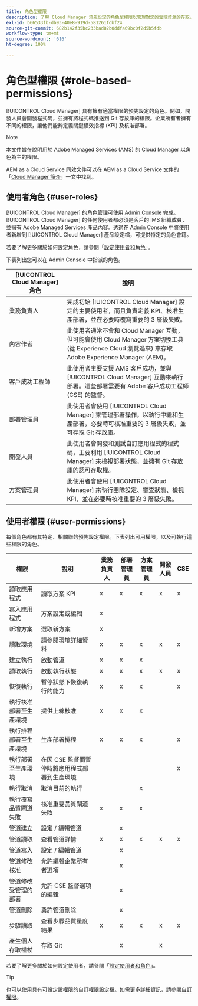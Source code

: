 ```yaml
---
title: 角色型權限
description: 了解 Cloud Manager 預先設定的角色型權限以管理對您的雲端資源的存取。
exl-id: b66533fb-db93-40e8-919d-581261fdbf24
source-git-commit: 682b142f35bc233bad82b0ddfa69bc0f2d5b5fdb
workflow-type: tm+mt
source-wordcount: '616'
ht-degree: 100%

---
```



# 角色型權限 {#role-based-permissions}

[!UICONTROL Cloud Manager] 具有擁有適當權限的預先設定的角色。例如，開發人員會開發程式碼，並擁有將程式碼推送到 Git 存放庫的權限。企業所有者擁有不同的權限，讓他們能夠定義關鍵績效指標 (KPI) 及核准部署。

>[!NOTE]
>
>本文件旨在說明用於 Adob&#x200B;&#x200B;e Managed Services (AMS) 的 Cloud Manager 以角色為主的權限。
>
>AEM as a Cloud Service 同效文件可以在 AEM as a Cloud Service 文件的「[Cloud Manager 簡介](https://experienceleague.adobe.com/zh-hant/docs/experience-manager-cloud-service/content/onboarding/concepts/cloud-manager-introduction#role-based-permissions)」一文中找到。

## 使用者角色 {#user-roles}

[!UICONTROL Cloud Manager] 的角色管理可使用 [Admin Console](https://helpx.adobe.com/tw/enterprise/using/admin-console.html) 完成。[!UICONTROL Cloud Manager] 的任何使用者都必須是客戶的 IMS 組織成員，並擁有 Adobe Managed Services 產品內容。透過在 Admin Console 中將使用者新增到 [!UICONTROL Cloud Manager] 產品設定檔，可提供特定的角色會籍。

若要了解更多關於如何設定角色，請參閱「[設定使用者和角色](/help/requirements/users-and-roles.md)」。

下表列出您可以在 Admin Console 中指派的角色。

| [!UICONTROL Cloud Manager] 角色 | 說明 |
|---|---|
| 業務負責人 | 完成初始 [!UICONTROL Cloud Manager] 設定的主要使用者，而且負責定義 KPI、核准生產部署，並在必要時覆寫重要的 3 層級失敗。 |
| 內容作者 | 此使用者通常不會和 Cloud Manager 互動，但可能會使用 Cloud Manager 方案切換工具 (從 Experience Cloud 瀏覽過來) 來存取 Adobe Experience Manager (AEM)。 |
| 客戶成功工程師 | 此使用者主要支援 AMS 客戶成功，並與 [!UICONTROL Cloud Manager] 互動來執行部署。這些部署需要有 Adobe 客戶成功工程師 (CSE) 的監督。 |
| 部署管理員 | 此使用者會使用 [!UICONTROL Cloud Manager] 來管理部署操作，以執行中繼和生產部署，必要時可核准重要的 3 層級失敗，並可存取 Git 存放庫。 |
| 開發人員 | 此使用者會開發和測試自訂應用程式的程式碼，主要利用 [!UICONTROL Cloud Manager] 來檢視部署狀態，並擁有 Git 存放庫的認可存取權。 |
| 方案管理員 | 此使用者會使用 [!UICONTROL Cloud Manager] 來執行團隊設定、審查狀態、檢視 KPI，並在必要時核准重要的 3 層級失敗。 |

## 使用者權限 {#user-permissions}

每個角色都有其特定、相關聯的預先設定權限。下表列出可用權限，以及可執行這些權限的角色。

| 權限 | 說明 | 業務負責人 | 部署管理員 | 方案管理員 | 開發人員 | CSE |
| --- | --- | --- | --- | --- | --- | --- |
| 讀取應用程式 | 讀取方案 KPI | x | x | x | x | x |
| 寫入應用程式 | 方案設定或編輯 | x | | | | |
| 新增方案 | 選取新方案 | x |  |  |  |  |
| 讀取環境 | 請參閱環境詳細資料 | x | x | x | x | x |
| 建立執行 | 啟動管道 | x | x | x | | |
| 讀取執行 | 啟動執行狀態 | x | x | x | x | x |
| 恢復執行 | 暫停狀態下恢復執行的能力 | x | x | x | | x |
| 執行核准部署至生產環境 | 提供上線核准 | x | x | x | | |
| 執行排程部署至生產環境 | 生產部署排程 | x | x | x | | x |
| 執行部署至生產環境 | 在因 CSE 監督而暫停時將應用程式部署到生產環境 |  |  |  |  | x |
| 執行取消 | 取消目前的執行 |  |  | x |  |  |
| 執行覆寫品質閘道失敗 | 核准重要品質閘道失敗 | x | x | x |  |  |
| 管道建立 | 設定 / 編輯管道 |  | x |  |  |  |
| 管道讀取 | 查看管道詳情 | x | x | x | x | x |
| 管道寫入 | 設定 / 編輯管道 |  | x |  |  |  |
| 管道修改核准 | 允許編輯企業所有者選項 |  | x |  |  |  |
| 管道修改受管理的部署 | 允許 CSE 監督選項的編輯 |  | x |  |  |  |
| 管道刪除 | 勇許管道刪除 |  | x |  |  |  |
| 步驟讀取 | 查看步驟品質量度結果 | x | x | x | x | x |
| 產生個人存取權杖 | 存取 Git |  | x |  | x |  |

<!-- CQDOC-22080 | Download log files  |  |  | x |  | x |  | -->

若要了解更多關於如何設定使用者，請參閱「[設定使用者和角色](/help/requirements/users-and-roles.md)」。

>[!TIP]
>
>也可以使用具有可設定設權限的自訂權限設定檔。如需更多詳細資訊，請參閱[自訂權限](/help/using/custom-permissions.md)。
